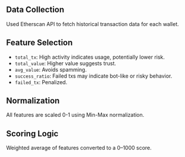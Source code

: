 ## Data Collection
Used Etherscan API to fetch historical transaction data for each wallet.

## Feature Selection
- `total_tx`: High activity indicates usage, potentially lower risk.
- `total_value`: Higher value suggests trust.
- `avg_value`: Avoids spamming.
- `success_ratio`: Failed txs may indicate bot-like or risky behavior.
- `failed_tx`: Penalized.

## Normalization
All features are scaled 0-1 using Min-Max normalization.

## Scoring Logic
Weighted average of features converted to a 0–1000 score.
